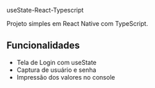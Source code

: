 useState-React-Typescript

Projeto simples em React Native com TypeScript.

## Funcionalidades
- Tela de Login com useState
- Captura de usuário e senha
- Impressão dos valores no console
